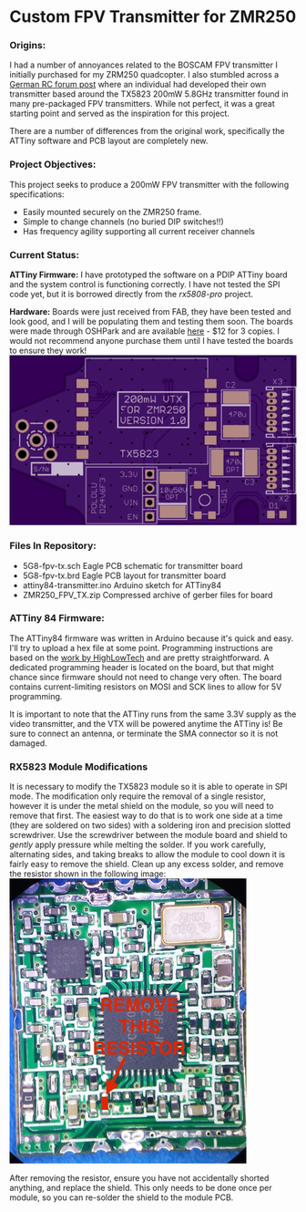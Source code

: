 # Custom FPV Transmitter for ZMR250

### Origins:

I had a number of annoyances related to the BOSCAM FPV transmitter I initially purchased for my ZRM250 quadcopter. I also stumbled across a [German RC forum post](http://fpv-treff.de/viewtopic.php?f=23&t=5974) where an individual had developed their own transmitter based around the TX5823 200mW 5.8GHz transmitter found in many pre-packaged FPV transmitters. While not perfect, it was a great starting point and served as the inspiration for this project.

There are a number of differences from the original work, specifically the ATTiny software and PCB layout are completely new.

### Project Objectives:

This project seeks to produce a 200mW FPV transmitter with the following specifications:

- Easily mounted securely on the ZMR250 frame.
- Simple to change channels (no buried DIP switches!!)
- Has frequency agility supporting all current receiver channels

### Current Status:

**ATTiny Firmware:** I have prototyped the software on a PDIP ATTiny board and the system control is functioning correctly. I have not tested the SPI code yet, but it is borrowed directly from the *rx5808-pro* project.

**Hardware:** Boards were just received from FAB, they have been tested and look good, and I will be populating them and testing them soon. The boards were made through OSHPark and are available [here](https://oshpark.com/shared_projects/drxYzrrf) - $12 for 3 copies. I would not recommend anyone purchase them until I have tested the boards to ensure they work!
![ZMR250 PCB Front](pictures/zmr250_board_v1_front.png "ZMR250 PCB Front")

### Files In Repository:

- 5G8-fpv-tx.sch		Eagle PCB schematic for transmitter board
- 5G8-fpv-tx.brd		Eagle PCB layout for transmitter board
- attiny84-transmitter.ino	Arduino sketch for ATTiny84
- ZMR250_FPV_TX.zip		Compressed archive of gerber files for board

### ATTiny 84 Firmware:

The ATTiny84 firmware was written in Arduino because it's quick and easy. I'll try to upload a hex file at some point. Programming instructions are based on the [work by HighLowTech](http://highlowtech.org/?p=1695) and are pretty straightforward. A dedicated programming header is located on the board, but that might chance since firmware should not need to change very often. The board contains current-limiting resistors on MOSI and SCK lines to allow for 5V programming.

It is important to note that the ATTiny runs from the same 3.3V supply as the video transmitter, and the VTX will be powered anytime the ATTiny is! Be sure to connect an antenna, or terminate the SMA connector so it is not damaged.

### RX5823 Module Modifications

It is necessary to modify the TX5823 module so it is able to operate in SPI mode. The modification only require the removal of a single resistor, however it is under the metal shield on the module, so you will need to remove that first. The easiest way to do that is to work one side at a time (they are soldered on two sides) with a soldering iron and precision slotted screwdriver. Use the screwdriver between the module board and shield to *gently* apply pressure while melting the solder. If you work carefully, alternating sides, and taking breaks to allow the module to cool down it is fairly easy to remove the shield. Clean up any excess solder, and remove the resistor shown in the following image:
![TX5823 Module](pictures/tx5823_SPI_mod.jpg "RX5823 with shield removed")

After removing the resistor, ensure you have not accidentally shorted anything, and replace the shield. This only needs to be done once per module, so you can re-solder the shield to the module PCB.
